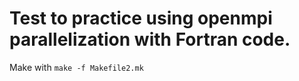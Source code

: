 # Test to practice using openmpi parallelization with Fortran code.
Make with `make -f Makefile2.mk`
